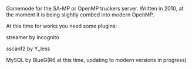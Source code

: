 Gamemode for the SA-MP or OpenMP truckers server. Written in 2010, at the moment it is being slightly combed into modern OpenMP.

At this time for works you need some plugins:

streamer by incognito

sscanf2 by Y_less

MySQL by BlueG(R6 at this time, updating to modern versions in progress)
